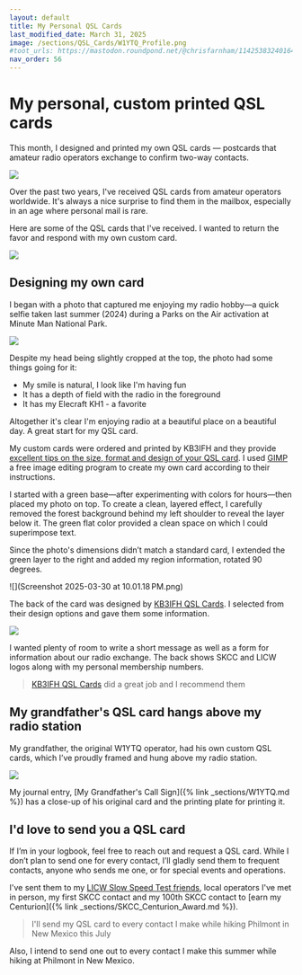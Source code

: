 ```yaml
---
layout: default
title: My Personal QSL Cards
last_modified_date: March 31, 2025
image: /sections/QSL_Cards/W1YTQ_Profile.png
#toot_urls: https://mastodon.roundpond.net/@chrisfarnham/114253832401643503
nav_order: 56
---
```


# My personal, custom printed QSL cards

This month, I designed and printed my own QSL cards — postcards that amateur radio operators 
exchange to confirm two-way contacts.

![](W1YTQ_QSLCard_2025.png)

Over the past two years, I've received QSL cards from amateur operators worldwide. It's always a 
nice surprise to find them in the mailbox, especially in an age where personal mail is rare.

Here are some of the QSL cards that I've received. I wanted to return the favor and respond with my own
custom card.

![](ExampleQSLCards.png)

## Designing my own card

I  began with a photo that captured me enjoying my radio hobby—a quick selfie taken last summer (2024) 
during a Parks on the Air activation at Minute Man National Park.

![](original_photo.jpg)

Despite my head being slightly cropped at the top, the photo had some things going for it:

 - My smile is natural, I look like I'm having fun
 - It has a depth of field with the radio in the foreground
 - It has my Elecraft KH1 - a favorite

Altogether it's clear I'm enjoying radio at a beautiful place on a beautiful day. A great start for
my QSL card.

My custom cards were ordered and printed by KB3IFH and they provide [excellent tips on the size, format and
design of your QSL card](https://storage.googleapis.com/wzukusers/user-34856890/documents/5bec64d367b74ca5b8dc1b5dd7ceb8fa/KB3IFH%20QSL%20Tips%20-%20Resolution%20-%20Bleed.pdf). I used [GIMP](https://www.gimp.org/) a free image editing program
to create my own card according to their instructions.

I started with a green base—after experimenting with colors for hours—then placed my photo 
on top. To create a clean, layered effect, I carefully removed the forest background behind my left 
shoulder to reveal the layer below it.
The green flat color provided a clean space on which I could superimpose text.

Since the photo's dimensions didn’t match a standard card, I extended the green layer to 
the right and added my region information, rotated 90 degrees.

![](Screenshot 2025-03-30 at 10.01.18 PM.png)

The back of the card was designed by [KB3IFH QSL Cards](https://www.kb3ifhqslcards.com/). I selected from their
design options and gave them some information. 

![](back_w1ytq_qsl_card.png)

I wanted plenty of room to write a short message as well as
a form for information about our radio exchange. The back shows SKCC and LICW logos along with my personal membership numbers.

> [KB3IFH QSL Cards](https://www.kb3ifhqslcards.com/) did a great job and I recommend them

## My grandfather's QSL card hangs above my radio station

My grandfather, the original W1YTQ operator, had his own custom QSL cards, which I’ve proudly framed and 
hung above my radio station.

![](GrandpasQSLCardFramed.png)

My journal entry, [My Grandfather's Call Sign]({% link _sections/W1YTQ.md %}) has a close-up of his original card and the printing plate for printing it.

## I'd love to send you a QSL card

If I’m in your logbook, feel free to reach out and request a QSL card. While I don’t plan to send one for every contact,
I’ll gladly send them to frequent contacts, anyone who sends me one, or for special events and operations.

I've sent them to my [LICW Slow Speed Test friends](_sections/CW_SST_activity.md), 
local operators I've met in person, my first SKCC contact and my 100th
SKCC contact to [earn my Centurion]({% link _sections/SKCC_Centurion_Award.md %}).

> I'll send my QSL card to every contact I make while hiking Philmont in New Mexico this July

Also, I intend to send one out to every contact I make this summer while hiking at Philmont in New Mexico.
